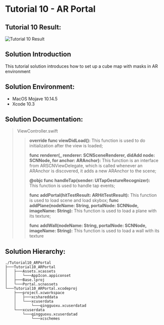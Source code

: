 Tutorial 10 - AR Portal
====================

## Tutorial 10 Result:
![Tutorial 10 Result](https://github.com/jingyangcarl/Resources/blob/master/ARKitTutorial/Tutorial10_ARPortal/result.gif)

## Solution Introduction
This tutorial solution introduces how to set up a cube map with masks in AR environment

## Solution Environment:
* MacOS Mojave 10.14.5
* Xcode 10.3

## Solution Documentation:
> ViewController.swift
>
>> **override func viewDidLoad():** This function is used to do initialization after the view is loaded;
>>
>> **func renderer(_ renderer: SCNSceneRenderer, didAdd node: SCNNode, for anchor: ARAnchor):** This function is an interface from ARSCNViewDelegate, which is called whenever an ARAnchor is discovered, it adds a new ARAnchor to the scene;
>>
>> **@objc func handleTap(sender: UITapGestureRecognizer):** This function is used to handle tap events;
>>
>> **func addPortal(hitTestResult: ARHitTestResult):** This function is used to load scene and load skybox;
>> **func addPlane(nodeName: String, portalNode: SCNNode, imageName: String):** This function is used to load a plane with its texture;
>>
>> **func addWall(nodeName: String, portalNode: SCNNode, imageName: String):** This function is used to load a wall with its texture
>

## Solution Hierarchy:
```
./Tutorial10_ARPortal
├───Tutorial10_ARPortal
│   ├───Assets.xcassets
│   │   └───AppIcon.appiconset
│   ├───Base.lproj
│   └───Portal.scnassets
└───Tutorial10_ARPortal.xcodeproj
    ├───project.xcworkspace
    │   ├───xcshareddata
    │   └───xcuserdata
    │       └───qingguoxu.xcuserdatad
    └───xcuserdata
        └───qingguoxu.xcuserdatad
            └───xcschemes
```

